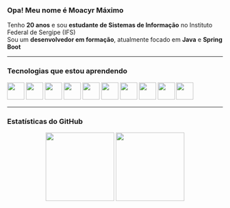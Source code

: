 ### Opa! Meu nome é **Moacyr Máximo**
Tenho **20 anos** e sou **estudante de Sistemas de Informação** no Instituto Federal de Sergipe (IFS)  
Sou um **desenvolvedor em formação**, atualmente focado em **Java** e **Spring Boot**

---

### Tecnologias que estou aprendendo

<div align="left">
  <img width="40" height="40" src="https://cdn.jsdelivr.net/gh/devicons/devicon@latest/icons/java/java-original.svg" />
  <img width="40" height="40" src="https://cdn.jsdelivr.net/gh/devicons/devicon@latest/icons/spring/spring-original.svg" />
  <img width="40" height="40" src="https://cdn.jsdelivr.net/gh/devicons/devicon@latest/icons/postgresql/postgresql-original.svg" />
  <img width="40" height="40" src="https://cdn.jsdelivr.net/gh/devicons/devicon@latest/icons/mysql/mysql-original.svg" />
  <img width="40" height="40" src="https://cdn.jsdelivr.net/gh/devicons/devicon@latest/icons/html5/html5-original.svg" />
  <img width="40" height="40" src="https://cdn.jsdelivr.net/gh/devicons/devicon@latest/icons/css3/css3-original.svg" />
  <img width="40" height="40" src="https://cdn.jsdelivr.net/gh/devicons/devicon@latest/icons/javascript/javascript-original.svg" />
  <img width="40" height="40" src="https://cdn.jsdelivr.net/gh/devicons/devicon@latest/icons/react/react-original.svg" />
  <img width="40" height="40" src="https://cdn.jsdelivr.net/gh/devicons/devicon@latest/icons/git/git-original.svg" />
  <img width="40" height="40" src="https://cdn.jsdelivr.net/gh/devicons/devicon@latest/icons/github/github-original.svg" />
</div>

---

### Estatísticas do GitHub

<div align="center">
  <img height="160em" src="https://github-readme-stats.vercel.app/api?username=moacyrm&show_icons=true&theme=tokyonight&count_private=true" />
  <img height="160em" src="https://github-readme-stats.vercel.app/api/top-langs/?username=moacyrm&layout=compact&langs_count=7&theme=tokyonight" />
</div>

